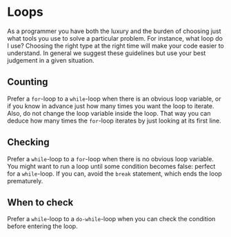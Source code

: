 # Loops

As a programmer you have both the luxury and the burden of choosing just what tools you use to solve a particular problem. For instance, what loop do I use? Choosing the right type at the right time will make your code easier to understand. In general we suggest these guidelines but use your best judgement in a given situation.

## Counting

Prefer a `for`-loop to a `while`-loop when there is an obvious loop variable, or if you know in advance just how many times you want the loop to iterate. Also, do not change the loop variable inside the loop. That way you can deduce how many times the `for`-loop iterates by just looking at its first line.

## Checking

Prefer a `while`-loop to a `for`-loop when there is no obvious loop variable. You might want to run a loop until some condition becomes false: perfect for a `while`-loop. If you can, avoid the `break` statement, which ends the loop prematurely.

## When to check

Prefer a `while`-loop to a `do-while`-loop when you can check the condition before entering the loop.
